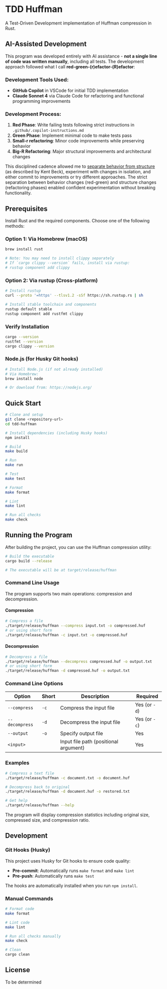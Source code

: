 # TDD Huffman

A Test-Driven Development implementation of Huffman compression in Rust.

## AI-Assisted Development

This program was developed entirely with AI assistance - **not a single line of code was written manually**, including all tests. The development approach followed what I call **red-green-(r)efactor-(R)efactor**:

### Development Tools Used:
- **GitHub Copilot** in VSCode for initial TDD implementation
- **Claude Sonnet 4** via Claude Code for refactoring and functional programming improvements

### Development Process:

1. **Red Phase**: Write failing tests following strict instructions in `.github/.copilot-instructions.md`
2. **Green Phase**: Implement minimal code to make tests pass
3. **Small-r refactoring**: Minor code improvements while preserving behavior
4. **Big-R Refactoring**: Major structural improvements and architectural changes

This disciplined cadence allowed me to [separate behavior from structure](https://tidyfirst.substack.com/p/structure-and-behavior) (as described by Kent Beck), experiment with changes in isolation, and either commit to improvements or try different approaches. The strict separation between behavior changes (red-green) and structure changes (refactoring phases) enabled confident experimentation without breaking functionality.

## Prerequisites

Install Rust and the required components. Choose one of the following methods:

### Option 1: Via Homebrew (macOS)
```bash
brew install rust

# Note: You may need to install clippy separately
# If `cargo clippy --version` fails, install via rustup:
# rustup component add clippy
```

### Option 2: Via rustup (Cross-platform)
```bash
# Install rustup
curl --proto '=https' --tlsv1.2 -sSf https://sh.rustup.rs | sh

# Install stable toolchain and components
rustup default stable
rustup component add rustfmt clippy
```

### Verify Installation
```bash
cargo --version
rustfmt --version
cargo clippy --version
```

### Node.js (for Husky Git hooks)
```bash
# Install Node.js (if not already installed)
# Via Homebrew:
brew install node

# Or download from: https://nodejs.org/
```

## Quick Start

```bash
# Clone and setup
git clone <repository-url>
cd tdd-huffman

# Install dependencies (including Husky hooks)
npm install

# Build
make build

# Run
make run

# Test
make test

# Format
make format

# Lint
make lint

# Run all checks
make check
```

## Running the Program

After building the project, you can use the Huffman compression utility:

```bash
# Build the executable
cargo build --release

# The executable will be at target/release/huffman
```

### Command Line Usage

The program supports two main operations: compression and decompression.

#### Compression
```bash
# Compress a file
./target/release/huffman --compress input.txt -o compressed.huf
# or using short form
./target/release/huffman -c input.txt -o compressed.huf
```

#### Decompression
```bash
# Decompress a file
./target/release/huffman --decompress compressed.huf -o output.txt
# or using short form
./target/release/huffman -d compressed.huf -o output.txt
```

### Command Line Options

| Option | Short | Description | Required |
|--------|-------|-------------|----------|
| `--compress` | `-c` | Compress the input file | Yes (or `-d`) |
| `--decompress` | `-d` | Decompress the input file | Yes (or `-c`) |
| `--output` | `-o` | Specify output file | Yes |
| `<input>` | | Input file path (positional argument) | Yes |

### Examples

```bash
# Compress a text file
./target/release/huffman -c document.txt -o document.huf

# Decompress back to original
./target/release/huffman -d document.huf -o restored.txt

# Get help
./target/release/huffman --help
```

The program will display compression statistics including original size, compressed size, and compression ratio.

## Development

### Git Hooks (Husky)

This project uses Husky for Git hooks to ensure code quality:

- **Pre-commit**: Automatically runs `make format` and `make lint`
- **Pre-push**: Automatically runs `make test`

The hooks are automatically installed when you run `npm install`.

### Manual Commands

```bash
# Format code
make format

# Lint code
make lint

# Run all checks manually
make check

# Clean
cargo clean
```

## License

To be determined
